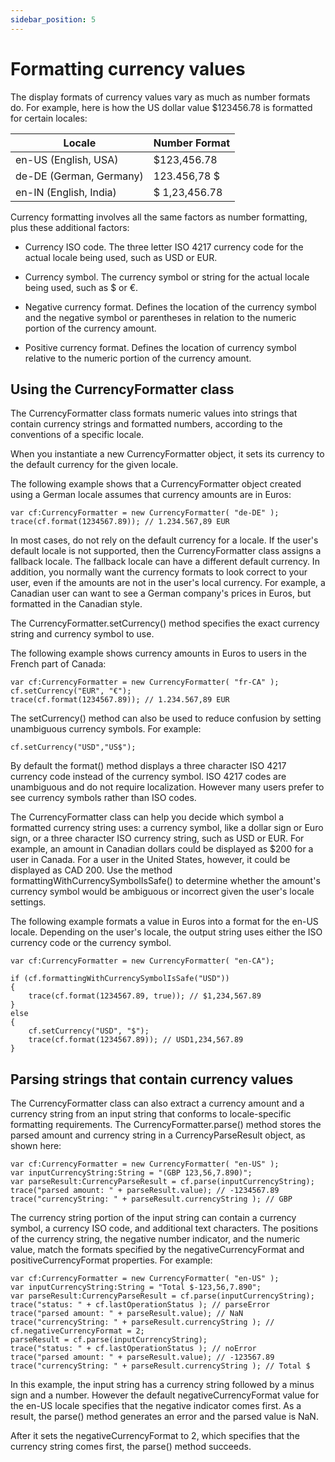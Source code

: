 ```yaml
---
sidebar_position: 5
---
```


# Formatting currency values

The display formats of currency values vary as much as number formats do. For
example, here is how the US dollar value \$123456.78 is formatted for certain
locales:

| Locale                  | Number Format  |
| ----------------------- | -------------- |
| en-US (English, USA)    | \$123,456.78   |
| de-DE (German, Germany) | 123.456,78 \$  |
| en-IN (English, India)  | \$ 1,23,456.78 |

Currency formatting involves all the same factors as number formatting, plus
these additional factors:

- Currency ISO code. The three letter ISO 4217 currency code for the actual
  locale being used, such as USD or EUR.

- Currency symbol. The currency symbol or string for the actual locale being
  used, such as \$ or €.

- Negative currency format. Defines the location of the currency symbol and the
  negative symbol or parentheses in relation to the numeric portion of the
  currency amount.

- Positive currency format. Defines the location of currency symbol relative to
  the numeric portion of the currency amount.

## Using the CurrencyFormatter class

The CurrencyFormatter class formats numeric values into strings that contain
currency strings and formatted numbers, according to the conventions of a
specific locale.

When you instantiate a new CurrencyFormatter object, it sets its currency to the
default currency for the given locale.

The following example shows that a CurrencyFormatter object created using a
German locale assumes that currency amounts are in Euros:

```
var cf:CurrencyFormatter = new CurrencyFormatter( "de-DE" );
trace(cf.format(1234567.89)); // 1.234.567,89 EUR
```

In most cases, do not rely on the default currency for a locale. If the user's
default locale is not supported, then the CurrencyFormatter class assigns a
fallback locale. The fallback locale can have a different default currency. In
addition, you normally want the currency formats to look correct to your user,
even if the amounts are not in the user's local currency. For example, a
Canadian user can want to see a German company's prices in Euros, but formatted
in the Canadian style.

The CurrencyFormatter.setCurrency() method specifies the exact currency string
and currency symbol to use.

The following example shows currency amounts in Euros to users in the French
part of Canada:

```
var cf:CurrencyFormatter = new CurrencyFormatter( "fr-CA" );
cf.setCurrency("EUR", "€");
trace(cf.format(1234567.89)); // 1.234.567,89 EUR
```

The setCurrency() method can also be used to reduce confusion by setting
unambiguous currency symbols. For example:

```
cf.setCurrency("USD","US$");
```

By default the format() method displays a three character ISO 4217 currency code
instead of the currency symbol. ISO 4217 codes are unambiguous and do not
require localization. However many users prefer to see currency symbols rather
than ISO codes.

The CurrencyFormatter class can help you decide which symbol a formatted
currency string uses: a currency symbol, like a dollar sign or Euro sign, or a
three character ISO currency string, such as USD or EUR. For example, an amount
in Canadian dollars could be displayed as \$200 for a user in Canada. For a user
in the United States, however, it could be displayed as CAD 200. Use the method
formattingWithCurrencySymbolIsSafe() to determine whether the amount's currency
symbol would be ambiguous or incorrect given the user's locale settings.

The following example formats a value in Euros into a format for the en-US
locale. Depending on the user's locale, the output string uses either the ISO
currency code or the currency symbol.

```
var cf:CurrencyFormatter = new CurrencyFormatter( "en-CA");

if (cf.formattingWithCurrencySymbolIsSafe("USD"))
{
	trace(cf.format(1234567.89, true)); // $1,234,567.89
}
else
{
	cf.setCurrency("USD", "$");
	trace(cf.format(1234567.89)); // USD1,234,567.89
}
```

## Parsing strings that contain currency values

The CurrencyFormatter class can also extract a currency amount and a currency
string from an input string that conforms to locale-specific formatting
requirements. The CurrencyFormatter.parse() method stores the parsed amount and
currency string in a CurrencyParseResult object, as shown here:

```
var cf:CurrencyFormatter = new CurrencyFormatter( "en-US" );
var inputCurrencyString:String = "(GBP 123,56,7.890)";
var parseResult:CurrencyParseResult = cf.parse(inputCurrencyString);
trace("parsed amount: " + parseResult.value); // -1234567.89
trace("currencyString: " + parseResult.currencyString ); // GBP
```

The currency string portion of the input string can contain a currency symbol, a
currency ISO code, and additional text characters. The positions of the currency
string, the negative number indicator, and the numeric value, match the formats
specified by the negativeCurrencyFormat and positiveCurrencyFormat properties.
For example:

```
var cf:CurrencyFormatter = new CurrencyFormatter( "en-US" );
var inputCurrencyString:String = "Total $-123,56,7.890";
var parseResult:CurrencyParseResult = cf.parse(inputCurrencyString);
trace("status: " + cf.lastOperationStatus ); // parseError
trace("parsed amount: " + parseResult.value); // NaN
trace("currencyString: " + parseResult.currencyString ); //
cf.negativeCurrencyFormat = 2;
parseResult = cf.parse(inputCurrencyString);
trace("status: " + cf.lastOperationStatus ); // noError
trace("parsed amount: " + parseResult.value); // -123567.89
trace("currencyString: " + parseResult.currencyString ); // Total $
```

In this example, the input string has a currency string followed by a minus sign
and a number. However the default negativeCurrencyFormat value for the en-US
locale specifies that the negative indicator comes first. As a result, the
parse() method generates an error and the parsed value is NaN.

After it sets the negativeCurrencyFormat to 2, which specifies that the currency
string comes first, the parse() method succeeds.

